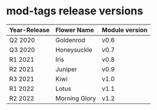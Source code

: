 # mod-tags release versions

| **Year-Release** | **Flower Name** | **Module version** |
|:-----------------|:----------------|:-------------------|
| Q2 2020          | Goldenrod       | v0.6               |
| Q3 2020          | Honeysuckle     | v0.7               |
| R1 2021          | Iris            | v0.8               |
| R2 2021          | Juniper         | v0.9               |
| R3 2021          | Kiwi            | v1.0               |
| R1 2022          | Lotus           | v1.1               |
| R2 2022          | Morning Glory   | v1.2               |
